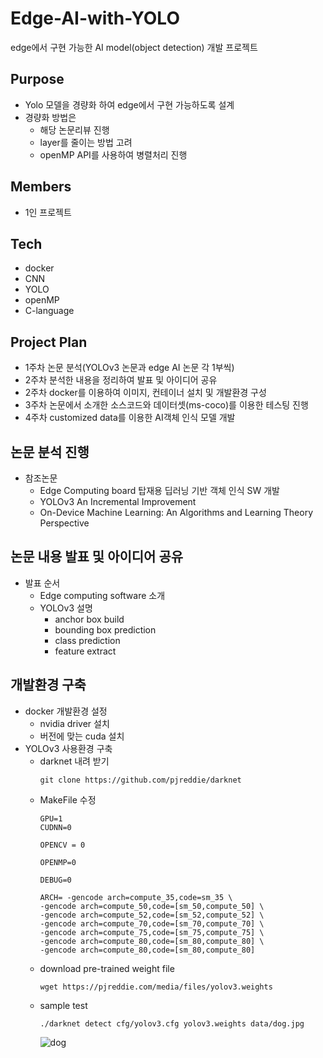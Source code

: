 # Edge-AI-with-YOLO
edge에서 구현 가능한 AI model(object detection) 개발 프로젝트

## Purpose
  + Yolo 모델을 경량화 하여 edge에서 구현 가능하도록 설계
  + 경량화 방법은
    + 해당 논문리뷰 진행
    + layer를 줄이는 방법 고려
    + openMP API를 사용하여 병렬처리 진행

## Members
  + 1인 프로젝트

## Tech
  + docker
  + CNN
  + YOLO
  + openMP
  + C-language

## Project Plan
  + 1주차 논문 분석(YOLOv3 논문과 edge AI 논문 각 1부씩)
  + 2주차 분석한 내용을 정리하여 발표 및 아이디어 공유
  + 2주차 docker를 이용하여 이미지, 컨테이너 설치 및 개발환경 구성
  + 3주차 논문에서 소개한 소스코드와 데이터셋(ms-coco)를 이용한 테스팅 진행
  + 4주차 customized data를 이용한 AI객체 인식 모델 개발

## 논문 분석 진행
  + 참조논문
    + Edge Computing board 탑재용 딥러닝 기반 객체 인식 SW 개발
    + YOLOv3 An Incremental Improvement
    + On-Device Machine Learning: An Algorithms and Learning Theory Perspective
## 논문 내용 발표 및 아이디어 공유
  + 발표 순서
    + Edge computing software 소개
    + YOLOv3 설명
      + anchor box build
      + bounding box prediction
      + class prediction
      + feature extract
## 개발환경 구축
  + docker 개발환경 설정
    + nvidia driver 설치
    + 버전에 맞는 cuda 설치
  + YOLOv3 사용환경 구축
    + darknet 내려 받기
      ```
      git clone https://github.com/pjreddie/darknet
      ```
    + MakeFile 수정
      ```
      GPU=1
      CUDNN=0

      OPENCV = 0

      OPENMP=0

      DEBUG=0

      ARCH= -gencode arch=compute_35,code=sm_35 \
      -gencode arch=compute_50,code=[sm_50,compute_50] \
      -gencode arch=compute_52,code=[sm_52,compute_52] \
      -gencode arch=compute_70,code=[sm_70,compute_70] \
      -gencode arch=compute_75,code=[sm_75,compute_75] \
      -gencode arch=compute_80,code=[sm_80,compute_80] \
      -gencode arch=compute_80,code=[sm_80,compute_80]
      ```
    + download pre-trained weight file
      ```
      wget https://pjreddie.com/media/files/yolov3.weights
      ```
    + sample test
      ```
      ./darknet detect cfg/yolov3.cfg yolov3.weights data/dog.jpg
      ```
      ![dog](https://user-images.githubusercontent.com/83147205/142766118-aa23d0fe-ee82-49bc-9283-40200faa3c5f.png)

      
